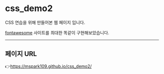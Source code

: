 # css_demo2
CSS 연습을 위해 만들어본 웹 페이지 입니다. 

 [fontawesome](https://fontawesome.com/start) 사이트를 최대한 똑같이 구현해보았습니다.

---


 ## 페이지 URL
👉https://mspark109.github.io/css_demo2/
